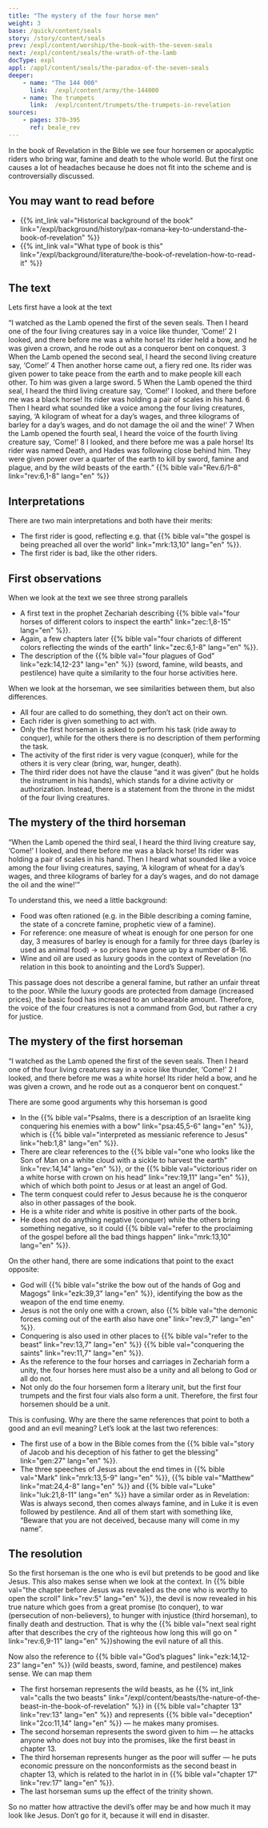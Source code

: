 ```yaml
---
title: "The mystery of the four horse men"
weight: 3
base: /quick/content/seals
story: /story/content/seals
prev: /expl/content/worship/the-book-with-the-seven-seals
next: /expl/content/seals/the-wrath-of-the-lamb
docType: expl
appl: /appl/content/seals/the-paradox-of-the-seven-seals
deeper:
    - name: "The 144 000"
      link:  /expl/content/army/the-144000
    - name: The trumpets
      link:  /expl/content/trumpets/the-trumpets-in-revelation
sources: 
    - pages: 370–395
      ref: beale_rev
---
```


In the book of Revelation in the Bible we see four horsemen or apocalyptic riders who bring war, famine and death to the whole world. But the first one causes a lot of headaches because he does not fit into the scheme and is controversially discussed.

## You may want to read before

<a name="11a6"></a>
- {{% int_link val="Historical background of the book" link="/expl/background/history/pax-romana-key-to-understand-the-book-of-revelation" %}}
- {{% int_link val="What type of book is this" link="/expl/background/literature/the-book-of-revelation-how-to-read-it" %}}

## The text

<a name="3b7c"></a>
Lets first have a look at the text

“I watched as the Lamb opened the first of the seven seals. Then I heard one of the four living creatures say in a voice like thunder, ‘Come!’ 2 I looked, and there before me was a white horse! Its rider held a bow, and he was given a crown, and he rode out as a conqueror bent on conquest. 3 When the Lamb opened the second seal, I heard the second living creature say, ‘Come!’ 4 Then another horse came out, a fiery red one. Its rider was given power to take peace from the earth and to make people kill each other. To him was given a large sword. 5 When the Lamb opened the third seal, I heard the third living creature say, ‘Come!’ I looked, and there before me was a black horse! Its rider was holding a pair of scales in his hand. 6 Then I heard what sounded like a voice among the four living creatures, saying, ‘A kilogram of wheat for a day’s wages, and three kilograms of barley for a day’s wages, and do not damage the oil and the wine!’ 7 When the Lamb opened the fourth seal, I heard the voice of the fourth living creature say, ‘Come!’ 8 I looked, and there before me was a pale horse! Its rider was named Death, and Hades was following close behind him. They were given power over a quarter of the earth to kill by sword, famine and plague, and by the wild beasts of the earth.” {{% bible val="Rev.6/1–8" link="rev:6,1-8" lang="en" %}}

## Interpretations

<a name="1fbb"></a>
There are two main interpretations and both have their merits:

- The first rider is good, reflecting e.g. that {{% bible val="the gospel is being preached all over the world" link="mrk:13,10" lang="en" %}}.
- The first rider is bad, like the other riders.

## First observations

<a name="0edc"></a>
When we look at the text we see three strong parallels

- A first text in the prophet Zechariah describing {{% bible val="four horses of different colors to inspect the earth" link="zec:1,8-15" lang="en" %}}.
- Again, a few chapters later {{% bible val="four chariots of different colors reflecting the winds of the earth" link="zec:6,1-8" lang="en" %}}.
- The description of the {{% bible val="four plagues of God" link="ezk:14,12-23" lang="en" %}} (sword, famine, wild beasts, and pestilence) have quite a similarity to the four horse activities here.

When we look at the horseman, we see similarities between them, but also differences.

- All four are called to do something, they don’t act on their own.
- Each rider is given something to act with.
- Only the first horseman is asked to perform his task (ride away to conquer), while for the others there is no description of them performing the task.
- The activity of the first rider is very vague (conquer), while for the others it is very clear (bring, war, hunger, death).
- The third rider does not have the clause “and it was given” (but he holds the instrument in his hands), which stands for a divine activity or authorization. Instead, there is a statement from the throne in the midst of the four living creatures.

## The mystery of the third horseman

<a name="b488"></a>
“When the Lamb opened the third seal, I heard the third living creature say, ‘Come!’ I looked, and there before me was a black horse! Its rider was holding a pair of scales in his hand. Then I heard what sounded like a voice among the four living creatures, saying, ‘A kilogram of wheat for a day’s wages, and three kilograms of barley for a day’s wages, and do not damage the oil and the wine!’”

To understand this, we need a little background:

- Food was often rationed (e.g. in the Bible describing a coming famine, the state of a concrete famine, prophetic view of a famine).
- For reference: one measure of wheat is enough for one person for one day, 3 measures of barley is enough for a family for three days (barley is used as animal food) -&gt; so prices have gone up by a number of 8–16.
- Wine and oil are used as luxury goods in the context of Revelation (no relation in this book to anointing and the Lord’s Supper).

This passage does not describe a general famine, but rather an unfair threat to the poor. While the luxury goods are protected from damage (increased prices), the basic food has increased to an unbearable amount. Therefore, the voice of the four creatures is not a command from God, but rather a cry for justice.

## The mystery of the first horseman

<a name="bd9c"></a>
“I watched as the Lamb opened the first of the seven seals. Then I heard one of the four living creatures say in a voice like thunder, ‘Come!’ 2 I looked, and there before me was a white horse! Its rider held a bow, and he was given a crown, and he rode out as a conqueror bent on conquest.”

There are some good arguments why this horseman is good

- In the {{% bible val="Psalms, there is a description of an Israelite king conquering his enemies with a bow" link="psa:45,5-6" lang="en" %}}, which is {{% bible val="interpreted as messianic reference to Jesus" link="heb:1,8" lang="en" %}}.
- There are clear references to the {{% bible val="one who looks like the Son of Man on a white cloud with a sickle to harvest the earth" link="rev:14,14" lang="en" %}}, or the {{% bible val="victorious rider on a white horse with crown on his head" link="rev:19,11" lang="en" %}}, which of which both point to Jesus or at least an angel of God.
- The term conquest could refer to Jesus because he is the conqueror also in other passages of the book.
- He is a white rider and white is positive in other parts of the book.
- He does not do anything negative (conquer) while the others bring something negative, so it could {{% bible val="refer to the proclaiming of the gospel before all the bad things happen" link="mrk:13,10" lang="en" %}}.

On the other hand, there are some indications that point to the exact opposite:

- God will {{% bible val="strike the bow out of the hands of Gog and Magogs" link="ezk:39,3" lang="en" %}}, identifying the bow as the weapon of the end time enemy.
- Jesus is not the only one with a crown, also {{% bible val="the demonic forces coming out of the earth also have one" link="rev:9,7" lang="en" %}}.
- Conquering is also used in other places to {{% bible val="refer to the beast" link="rev:13,7" lang="en" %}} {{% bible val="conquering the saints" link="rev:11,7" lang="en" %}}.
- As the reference to the four horses and carriages in Zechariah form a unity, the four horses here must also be a unity and all belong to God or all do not.
- Not only do the four horsemen form a literary unit, but the first four trumpets and the first four vials also form a unit. Therefore, the first four horsemen should be a unit.

This is confusing. Why are there the same references that point to both a good and an evil meaning? Let’s look at the last two references:

- The first use of a bow in the Bible comes from the {{% bible val="story of Jacob and his deception of his father to get the blessing" link="gen:27" lang="en" %}}.
- The three speeches of Jesus about the end times in {{% bible val="Mark" link="mrk:13,5-9" lang="en" %}}, {{% bible val="Matthew" link="mat:24,4-8" lang="en" %}} and {{% bible val="Luke" link="luk:21,8-11" lang="en" %}} have a similar order as in Revelation: Was is always second, then comes always famine, and in Luke it is even followed by pestilence. And all of them start with something like, “Beware that you are not deceived, because many will come in my name”.

## The resolution

<a name="6235"></a>
So the first horseman is the one who is evil but pretends to be good and like Jesus. This also makes sense when we look at the context. In {{% bible val="the chapter before Jesus was revealed as the one who is worthy to open the scroll" link="rev:5" lang="en" %}}, the devil is now revealed in his true nature which goes from a great promise (to conquer), to war (persecution of non-believers), to hunger with injustice (third horseman), to finally death and destruction. That is why the {{% bible val="next seal right after that describes the cry of the righteous how long this will go on " link="rev:6,9-11" lang="en" %}}showing the evil nature of all this.

Now also the reference to {{% bible val="God’s plagues" link="ezk:14,12-23" lang="en" %}} (wild beasts, sword, famine, and pestilence) makes sense. We can map them

- The first horseman represents the wild beasts, as he {{% int_link val="calls the two beasts" link="/expl/content/beasts/the-nature-of-the-beast-in-the-book-of-revelation" %}} in {{% bible val="chapter 13" link="rev:13" lang="en" %}} and represents {{% bible val="deception" link="2co:11,14" lang="en" %}} — he makes many promises.
- The second horseman represents the sword given to him — he attacks anyone who does not buy into the promises, like the first beast in chapter 13.
- The third horseman represents hunger as the poor will suffer — he puts economic pressure on the nonconformists as the second beast in chapter 13, which is related to the harlot in in {{% bible val="chapter 17" link="rev:17" lang="en" %}}.
- The last horseman sums up the effect of the trinity shown.

So no matter how attractive the devil’s offer may be and how much it may look like Jesus. Don’t go for it, because it will end in disaster.
